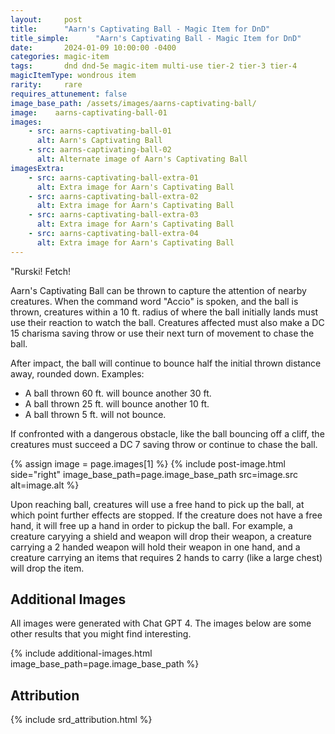 ```yaml
---
layout:     post
title:      "Aarn's Captivating Ball - Magic Item for DnD"
title_simple:      "Aarn's Captivating Ball - Magic Item for DnD"
date:       2024-01-09 10:00:00 -0400
categories: magic-item
tags:       dnd dnd-5e magic-item multi-use tier-2 tier-3 tier-4
magicItemType: wondrous item
rarity:     rare
requires_attunement: false
image_base_path: /assets/images/aarns-captivating-ball/
image:    aarns-captivating-ball-01
images:
    - src: aarns-captivating-ball-01
      alt: Aarn's Captivating Ball
    - src: aarns-captivating-ball-02
      alt: Alternate image of Aarn's Captivating Ball
imagesExtra:
    - src: aarns-captivating-ball-extra-01
      alt: Extra image for Aarn's Captivating Ball
    - src: aarns-captivating-ball-extra-02
      alt: Extra image for Aarn's Captivating Ball
    - src: aarns-captivating-ball-extra-03
      alt: Extra image for Aarn's Captivating Ball
    - src: aarns-captivating-ball-extra-04
      alt: Extra image for Aarn's Captivating Ball
---
```


<div class="read-aloud">
    <p>
        "Rurski! Fetch!
    </p>
</div>

Aarn's Captivating Ball can be thrown to capture the attention of nearby creatures. When the command word "Accio" is spoken, and the ball is thrown, creatures within a 10 ft. radius of where the ball initially lands must use their reaction to watch the ball. Creatures affected must also make a DC 15 charisma saving throw or use their next turn of movement to chase the ball.

After impact, the ball will continue to bounce half the initial thrown distance away, rounded down. Examples:

- A ball thrown 60 ft. will bounce another 30 ft.
- A ball thrown 25 ft. will bounce another 10 ft.
- A ball thrown 5 ft. will not bounce.

If confronted with a dangerous obstacle, like the ball bouncing off a cliff, the creatures must succeed a DC 7 saving throw or continue to chase the ball.


{% assign image = page.images[1] %}
{% include post-image.html side="right" image_base_path=page.image_base_path src=image.src alt=image.alt %}

Upon reaching ball, creatures will use a free hand to pick up the ball, at which point further effects are stopped. If the creature does not have a free hand, it will free up a hand in order to pickup the ball. For example, a creature caryying a shield and weapon will drop their weapon, a creature carrying a 2 handed weapon will hold their weapon in one hand, and a creature carrying an items that requires 2 hands to carry (like a large chest) will drop the item.

<div style="clear: both;"></div>

## Additional Images

All images were generated with Chat GPT 4. The images below are some other results that you might find interesting.

{% include additional-images.html image_base_path=page.image_base_path %}

## Attribution

{% include srd_attribution.html %}
